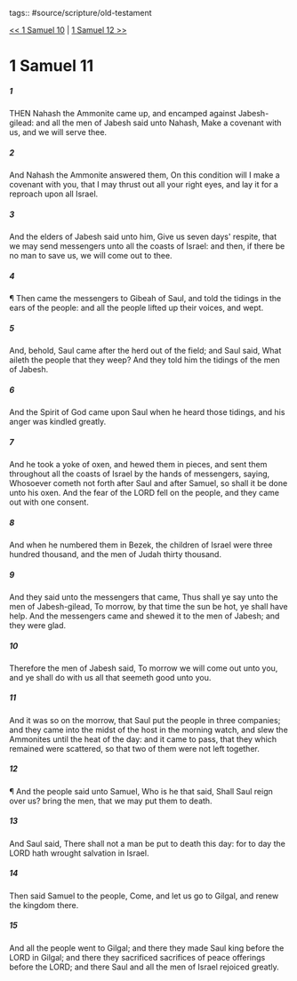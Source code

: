 tags:: #source/scripture/old-testament

[<< 1 Samuel 10](old-testament/09_1_Samuel/1_Samuel_10.md) | [1 Samuel 12 >>](old-testament/09_1_Samuel/1_Samuel_12.md)

# 1 Samuel 11

##### 1

THEN Nahash the Ammonite came up, and encamped against Jabesh-gilead: and all the men of Jabesh said unto Nahash, Make a covenant with us, and we will serve thee.

##### 2

And Nahash the Ammonite answered them, On this condition will I make a covenant with you, that I may thrust out all your right eyes, and lay it for a reproach upon all Israel.

##### 3

And the elders of Jabesh said unto him, Give us seven days' respite, that we may send messengers unto all the coasts of Israel: and then, if there be no man to save us, we will come out to thee.

##### 4

¶ Then came the messengers to Gibeah of Saul, and told the tidings in the ears of the people: and all the people lifted up their voices, and wept.

##### 5

And, behold, Saul came after the herd out of the field; and Saul said, What aileth the people that they weep? And they told him the tidings of the men of Jabesh.

##### 6

And the Spirit of God came upon Saul when he heard those tidings, and his anger was kindled greatly.

##### 7

And he took a yoke of oxen, and hewed them in pieces, and sent them throughout all the coasts of Israel by the hands of messengers, saying, Whosoever cometh not forth after Saul and after Samuel, so shall it be done unto his oxen. And the fear of the LORD fell on the people, and they came out with one consent.

##### 8

And when he numbered them in Bezek, the children of Israel were three hundred thousand, and the men of Judah thirty thousand.

##### 9

And they said unto the messengers that came, Thus shall ye say unto the men of Jabesh-gilead, To morrow, by that time the sun be hot, ye shall have help. And the messengers came and shewed it to the men of Jabesh; and they were glad.

##### 10

Therefore the men of Jabesh said, To morrow we will come out unto you, and ye shall do with us all that seemeth good unto you.

##### 11

And it was so on the morrow, that Saul put the people in three companies; and they came into the midst of the host in the morning watch, and slew the Ammonites until the heat of the day: and it came to pass, that they which remained were scattered, so that two of them were not left together.

##### 12

¶ And the people said unto Samuel, Who is he that said, Shall Saul reign over us? bring the men, that we may put them to death.

##### 13

And Saul said, There shall not a man be put to death this day: for to day the LORD hath wrought salvation in Israel.

##### 14

Then said Samuel to the people, Come, and let us go to Gilgal, and renew the kingdom there.

##### 15

And all the people went to Gilgal; and there they made Saul king before the LORD in Gilgal; and there they sacrificed sacrifices of peace offerings before the LORD; and there Saul and all the men of Israel rejoiced greatly.

